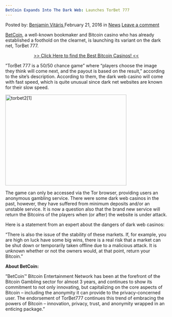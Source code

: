 ```yaml
---
BetCoin Expands Into The Dark Web: Launches TorBet 777
---
```

<article class="post-listing post-13288 post type-post status-publish format-standard hentry category-news tag-3455 tag-betcoin tag-dark tag-expands tag-launches bet tag-web">
    <div class="post-inner">
        <span>Posted by: <a href="https://www.deepdotweb.com/author/benjaminvi/" title="">Benjamin Vitáris </a></span>
    <span>February 21, 2016</span>
    <span>in <a href="https://www.deepdotweb.com/category/news/" rel="category tag">News</a></span>
    <span><a href="https://www.deepdotweb.com/2016/02/21/betcoin-expands-into-the-dark-web-launches-torbet-777/#respond">Leave a comment</a></span>
    </p>
    <div class="clear"></div>
    <div class="entry">
    <p><a href="https://bitcoincasinos.reviews/betcoinag-review/">BetCoin</a>, a well-known bookmaker and Bitcoin casino who has already established a foothold on the clearnet, is launching its variant on the dark net, TorBet 777.</p>
    <p style="text-align: center;"><a href="https://bitcoincasinos.reviews/">&gt;&gt; Click Here to find the Best Bitcoin Casinos! &lt;&lt;</a></p>
    <p>”TorBet 777 is a 50/50 chance game” where “players choose the image they think will come next, and the payout is based on the result,” according to the site’s description. According to them, the dark web casino will come with fast speed, which is quite unusual since dark net websites are known for their slow speed.</p>
    <p><img class="aligncenter  wp-image-13290" src="https://www.deepdotweb.com/wp-content/uploads/2016/02/torbet21.jpg" alt="torbet2[1]" width="377" height="283" srcset="https://www.deepdotweb.com/wp-content/uploads/2016/02/torbet21.jpg 800w, https://www.deepdotweb.com/wp-content/uploads/2016/02/torbet21-300x225.jpg 300w" sizes="(max-width: 377px) 100vw, 377px"/></p>
    <p>The game can only be accessed via the Tor browser, providing users an anonymous gambling service. There were some dark web casinos in the past, however, they have suffered from minimum deposits and/or an unstable service. It is now a question also that the brand new service will return the Bitcoins of the players when (or after) the website is under attack.</p>
    <p>Here is a statement from an expert about the dangers of dark web casinos:</p>
    <p>“There is also the issue of the stability of these markets. If, for example, you are high on luck have some big wins, there is a real risk that a market can be shut down or temporarily taken offline due to a malicious attack. It is unknown whether or not the owners would, at that point, return your Bitcoin.”</p>
    <p><strong>About BetCoin:</strong></p>
    <p>”BetCoin™ Bitcoin Entertainment Network has been at the forefront of the Bitcoin Gambling sector for almost 3 years, and continues to show its commitment to not only innovating, but capitalizing on the core aspects of Bitcoin – including the anonymity it can provide to the privacy-concerned user. The endorsement of TorBet777 continues this trend of embracing the powers of Bitcoin – innovation, privacy, trust, and anonymity wrapped in an enticing package.”</p>
    </div>
    <span style="display:none"><a href="https://www.deepdotweb.com/tag/777/" rel="tag">777</a> <a href="https://www.deepdotweb.com/tag/betcoin/" rel="tag">betcoin</a> <a href="https://www.deepdotweb.com/tag/dark/" rel="tag">dark</a> <a href="https://www.deepdotweb.com/tag/expands/" rel="tag">expands</a> <a href="https://www.deepdotweb.com/tag/launches/" rel="tag">launches</a> <a href="https://www.deepdotweb.com/tag/torbet/" rel="tag">torbet</a> <a href="https://www.deepdotweb.com/tag/web/" rel="tag">web</a></span> <span style="display:none" class="updated">2016-02-21</span>
    <div style="display:none" class="vcard author" itemprop="author" itemscope itemtype="http://schema.org/Person"><strong class="fn" itemprop="name"><a href="https://www.deepdotweb.com/author/benjaminvi/" title="Posts by Benjamin Vitáris" rel="author">Benjamin Vitáris</a></strong></div>
    </div>
</article>

